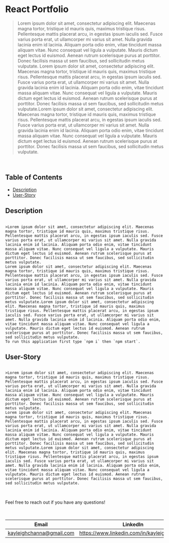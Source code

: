 # React Portfolio

>Lorem ipsum dolor sit amet, consectetur adipiscing elit. Maecenas magna tortor, tristique id mauris quis, maximus tristique risus. Pellentesque mattis placerat arcu, in egestas ipsum iaculis sed. Fusce varius porta erat, ut ullamcorper mi varius sit amet. Nulla gravida lacinia enim id lacinia. Aliquam porta odio enim, vitae tincidunt massa aliquam vitae. Nunc consequat vel ligula a vulputate. Mauris dictum eget lectus id euismod. Aenean rutrum scelerisque purus at porttitor. Donec facilisis massa ut sem faucibus, sed sollicitudin metus vulputate.
Lorem ipsum dolor sit amet, consectetur adipiscing elit. Maecenas magna tortor, tristique id mauris quis, maximus tristique risus. Pellentesque mattis placerat arcu, in egestas ipsum iaculis sed. Fusce varius porta erat, ut ullamcorper mi varius sit amet. Nulla gravida lacinia enim id lacinia. Aliquam porta odio enim, vitae tincidunt massa aliquam vitae. Nunc consequat vel ligula a vulputate. Mauris dictum eget lectus id euismod. Aenean rutrum scelerisque purus at porttitor. Donec facilisis massa ut sem faucibus, sed sollicitudin metus vulputate.Lorem ipsum dolor sit amet, consectetur adipiscing elit. Maecenas magna tortor, tristique id mauris quis, maximus tristique risus. Pellentesque mattis placerat arcu, in egestas ipsum iaculis sed. Fusce varius porta erat, ut ullamcorper mi varius sit amet. Nulla gravida lacinia enim id lacinia. Aliquam porta odio enim, vitae tincidunt massa aliquam vitae. Nunc consequat vel ligula a vulputate. Mauris dictum eget lectus id euismod. Aenean rutrum scelerisque purus at porttitor. Donec facilisis massa ut sem faucibus, sed sollicitudin metus vulputate.

<br>

## Table of Contents
  - [Description](#Description)
  - [User-Story](#User-Story)

## Description  
```

>Lorem ipsum dolor sit amet, consectetur adipiscing elit. Maecenas magna tortor, tristique id mauris quis, maximus tristique risus. Pellentesque mattis placerat arcu, in egestas ipsum iaculis sed. Fusce varius porta erat, ut ullamcorper mi varius sit amet. Nulla gravida lacinia enim id lacinia. Aliquam porta odio enim, vitae tincidunt massa aliquam vitae. Nunc consequat vel ligula a vulputate. Mauris dictum eget lectus id euismod. Aenean rutrum scelerisque purus at porttitor. Donec facilisis massa ut sem faucibus, sed sollicitudin metus vulputate.
Lorem ipsum dolor sit amet, consectetur adipiscing elit. Maecenas magna tortor, tristique id mauris quis, maximus tristique risus. Pellentesque mattis placerat arcu, in egestas ipsum iaculis sed. Fusce varius porta erat, ut ullamcorper mi varius sit amet. Nulla gravida lacinia enim id lacinia. Aliquam porta odio enim, vitae tincidunt massa aliquam vitae. Nunc consequat vel ligula a vulputate. Mauris dictum eget lectus id euismod. Aenean rutrum scelerisque purus at porttitor. Donec facilisis massa ut sem faucibus, sed sollicitudin metus vulputate.Lorem ipsum dolor sit amet, consectetur adipiscing elit. Maecenas magna tortor, tristique id mauris quis, maximus tristique risus. Pellentesque mattis placerat arcu, in egestas ipsum iaculis sed. Fusce varius porta erat, ut ullamcorper mi varius sit amet. Nulla gravida lacinia enim id lacinia. Aliquam porta odio enim, vitae tincidunt massa aliquam vitae. Nunc consequat vel ligula a vulputate. Mauris dictum eget lectus id euismod. Aenean rutrum scelerisque purus at porttitor. Donec facilisis massa ut sem faucibus, sed sollicitudin metus vulputate.
To run this application first type `npm i` then `npm start`.
```


## User-Story
```

>Lorem ipsum dolor sit amet, consectetur adipiscing elit. Maecenas magna tortor, tristique id mauris quis, maximus tristique risus. Pellentesque mattis placerat arcu, in egestas ipsum iaculis sed. Fusce varius porta erat, ut ullamcorper mi varius sit amet. Nulla gravida lacinia enim id lacinia. Aliquam porta odio enim, vitae tincidunt massa aliquam vitae. Nunc consequat vel ligula a vulputate. Mauris dictum eget lectus id euismod. Aenean rutrum scelerisque purus at porttitor. Donec facilisis massa ut sem faucibus, sed sollicitudin metus vulputate.
Lorem ipsum dolor sit amet, consectetur adipiscing elit. Maecenas magna tortor, tristique id mauris quis, maximus tristique risus. Pellentesque mattis placerat arcu, in egestas ipsum iaculis sed. Fusce varius porta erat, ut ullamcorper mi varius sit amet. Nulla gravida lacinia enim id lacinia. Aliquam porta odio enim, vitae tincidunt massa aliquam vitae. Nunc consequat vel ligula a vulputate. Mauris dictum eget lectus id euismod. Aenean rutrum scelerisque purus at porttitor. Donec facilisis massa ut sem faucibus, sed sollicitudin metus vulputate.Lorem ipsum dolor sit amet, consectetur adipiscing elit. Maecenas magna tortor, tristique id mauris quis, maximus tristique risus. Pellentesque mattis placerat arcu, in egestas ipsum iaculis sed. Fusce varius porta erat, ut ullamcorper mi varius sit amet. Nulla gravida lacinia enim id lacinia. Aliquam porta odio enim, vitae tincidunt massa aliquam vitae. Nunc consequat vel ligula a vulputate. Mauris dictum eget lectus id euismod. Aenean rutrum scelerisque purus at porttitor. Donec facilisis massa ut sem faucibus, sed sollicitudin metus vulputate.
```
<br>

Feel free to reach out if you have any questions!

<br>

| Email                    | LinkedIn                                    |
| ------------------------ | ------------------------------------------- |
| kayleighchanna@gmail.com | https://www.linkedin.com/in/kayleighchanna/ |